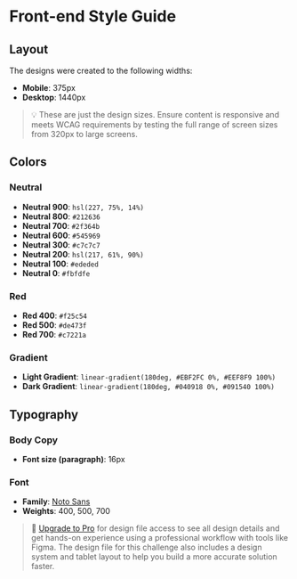 # Front-end Style Guide

## Layout

The designs were created to the following widths:

- **Mobile**: 375px
- **Desktop**: 1440px

> 💡 These are just the design sizes. Ensure content is responsive and meets WCAG requirements by testing the full range of screen sizes from 320px to large screens.

## Colors

### Neutral

- **Neutral 900**: `hsl(227, 75%, 14%)`
- **Neutral 800**: `#212636`
- **Neutral 700**: `#2f364b`
- **Neutral 600**: `#545969`
- **Neutral 300**: `#c7c7c7`
- **Neutral 200**: `hsl(217, 61%, 90%)`
- **Neutral 100**: `#ededed`
- **Neutral 0**: `#fbfdfe`

### Red

- **Red 400**: `#f25c54`
- **Red 500**: `#de473f`
- **Red 700**: `#c7221a`

### Gradient

- **Light Gradient**: `linear-gradient(180deg, #EBF2FC 0%, #EEF8F9 100%)`
- **Dark Gradient**: `linear-gradient(180deg, #040918 0%, #091540 100%)`

## Typography

### Body Copy

- **Font size (paragraph)**: 16px

### Font

- **Family**: [Noto Sans](https://fonts.google.com/noto/specimen/Noto+Sans)
- **Weights**: 400, 500, 700

> 💎 [Upgrade to Pro](https://www.frontendmentor.io/pro?ref=style-guide) for design file access to see all design details and get hands-on experience using a professional workflow with tools like Figma. The design file for this challenge also includes a design system and tablet layout to help you build a more accurate solution faster.